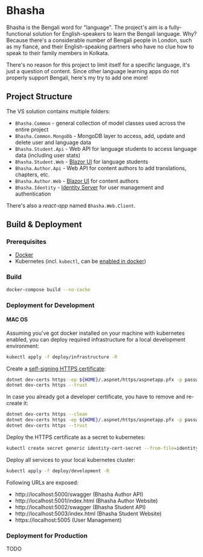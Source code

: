 # Bhasha

Bhasha is the Bengali word for "language". The project's aim is a fully-functional solution for English-speakers to learn the Bengali language. Why? Because there's a considerable number of Bengali people in London, such as my fiancé, and their English-speaking partners who have no clue how to speak to their family members in Kolkata. 

There's no reason for this project to limit itself for a specific language, it's just a question of content. Since other language learning apps do not properly support Bengali, here's my try to add one more!

## Project Structure

The VS solution contains multiple folders:
* `Bhasha.Common` - general collection of model classes used across the entire project
* `Bhasha.Common.MongoDb` - MongoDB layer to access, add, update and delete user and language data
* `Bhasha.Student.Api` - Web API for language students to access language data (including user stats)
* `Bhasha.Student.Web` - [Blazor UI](https://dotnet.microsoft.com/apps/aspnet/web-apps/blazor) for language students
* `Bhasha.Author.Api` - Web API for content authors to add translations, chapters, etc.
* `Bhasha.Author.Web` - [Blazor UI](https://dotnet.microsoft.com/apps/aspnet/web-apps/blazor) for content authors
* `Bhasha.Identity` - [Identity Server](https://github.com/souzartn/IdentityServer4.Samples.Mongo) for user management and authentication

There's also a _react-app_ named `Bhasha.Web.Client`. 

## Build & Deployment

### Prerequisites
* [Docker](https://docs.docker.com/engine/install/)
* Kubernetes (incl. `kubectl`, can be [enabled in docker](https://docs.docker.com/desktop/kubernetes/))

### Build
```bash
docker-compose build --no-cache
```

### Deployment for Development

#### MAC OS
Assuming you've got docker installed on your machine with kubernetes enabled, you can deploy required infrastructure for a local development environment:
```bash
kubectl apply -f deploy/infrastructure -R
```

Create a [self-signing HTTPS certificate](https://docs.microsoft.com/en-us/aspnet/core/security/docker-https?view=aspnetcore-5.0):
```bash
dotnet dev-certs https -ep ${HOME}/.aspnet/https/aspnetapp.pfx -p password
dotnet dev-certs https --trust
```

In case you already got a developer certificate, you have to remove and re-create it:
```bash
dotnet dev-certs https --clean
dotnet dev-certs https -ep ${HOME}/.aspnet/https/aspnetapp.pfx -p password
dotnet dev-certs https --trust
```

Deploy the HTTPS certificate as a secret to kubernetes:
```bash
kubectl create secret generic identity-cert-secret --from-file=identity.pfx=${HOME}/.aspnet/https/aspnetapp.pfx
```

Deploy all services to your local kubernetes cluster:
```bash
kubectl apply -f deploy/development -R
```

Following URLs are exposed:
* http://localhost:5000/swagger (Bhasha Author API)
* http://localhost:5001/index.html (Bhasha Author Website)
* http://localhost:5002/swagger (Bhasha Student API)
* http://localhost:5003/index.html (Bhasha Student Website)
* https://localhost:5005 (User Management)

### Deployment for Production

TODO
